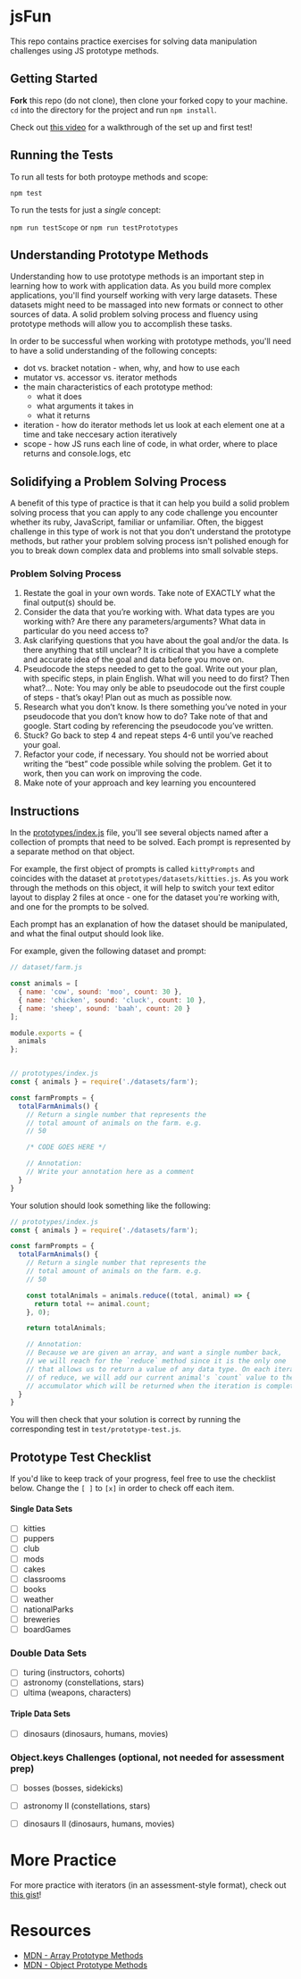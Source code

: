 # jsFun

This repo contains practice exercises for solving data manipulation challenges using JS prototype methods. 

## Getting Started

**Fork** this repo (do not clone), then clone your forked copy to your machine. `cd` into the directory for the project and run `npm install`.

Check out [this video](https://vimeo.com/691112332/2a9ef1221c) for a walkthrough of the set up and first test!

## Running the Tests

To run all tests for both protoype methods and scope:

`npm test`

To run the tests for just a *single* concept:

`npm run testScope` or  `npm run testPrototypes`

## Understanding Prototype Methods

Understanding how to use prototype methods is an important step in learning how to work with application data. As you build more complex applications, you'll find yourself working with very large datasets. These datasets might need to be massaged into new formats or connect to other sources of data. A solid problem solving process and fluency using prototype methods will allow you to accomplish these tasks.

In order to be successful when working with prototype methods, you'll need to have a solid understanding of the following concepts:

* dot vs. bracket notation - when, why, and how to use each
* mutator vs. accessor vs. iterator methods
* the main characteristics of each prototype method:
  * what it does
  * what arguments it takes in
  * what it returns
* iteration - how do iterator methods let us look at each element one at a time and take neccesary action iteratively
* scope - how JS runs each line of code, in what order, where to place returns and console.logs, etc

## Solidifying a Problem Solving Process

A benefit of this type of practice is that it can help you build a solid problem solving process that you can apply to any code challenge you encounter whether its ruby, JavaScript, familiar or unfamiliar.  Often, the biggest challenge in this type of work is not that you don't understand the prototype methods, but rather your problem solving process isn't polished enough for you to break down complex data and problems into small solvable steps.

### Problem Solving Process
1. Restate the goal in your own words. Take note of EXACTLY what the final output(s) should be.
1. Consider the data that you’re working with. What data types are you working with? Are there any parameters/arguments? What data in particular do you need access to?
1. Ask clarifying questions that you have about the goal and/or the data. Is there anything that still unclear? It is critical that you have a complete and accurate idea of the goal and data before you move on.
1. Pseudocode the steps needed to get to the goal. Write out your plan, with specific steps, in plain English. What will you need to do first? Then what?… Note: You may only be able to pseudocode out the first couple of steps - that’s okay! Plan out as much as possible now.
1. Research what you don’t know. Is there something you’ve noted in your pseudocode that you don’t know how to do? Take note of that and google.
Start coding by referencing the pseudocode you’ve written.
1. Stuck? Go back to step 4 and repeat steps 4-6 until you’ve reached your goal.
1. Refactor your code, if necessary. You should not be worried about writing the “best” code possible while solving the problem. Get it to work, then you can work on improving the code.
1. Make note of your approach and key learning you encountered

## Instructions

In the [prototypes/index.js](https://github.com/turingschool-examples/jsFUNk/prototypes/index.js) file, you'll see several objects named after a collection of prompts that need to be solved. Each prompt is represented by a separate method on that object. 

For example, the first object of prompts is called `kittyPrompts` and coincides with the dataset at `prototypes/datasets/kitties.js`. As you work through the methods on this object, it will help to switch your text editor layout to display 2 files at once - one for the dataset you're working with, and one for the prompts to be solved.

Each prompt has an explanation of how the dataset should be manipulated, and what the final output should look like. 

For example, given the following dataset and prompt:

```js
// dataset/farm.js

const animals = [
  { name: 'cow', sound: 'moo', count: 30 },
  { name: 'chicken', sound: 'cluck', count: 10 },
  { name: 'sheep', sound: 'baah', count: 20 }
];

module.exports = {
  animals
};


// prototypes/index.js
const { animals } = require('./datasets/farm');

const farmPrompts = {
  totalFarmAnimals() {
    // Return a single number that represents the
    // total amount of animals on the farm. e.g.
    // 50

    /* CODE GOES HERE */

    // Annotation:
    // Write your annotation here as a comment
  }
}


```


Your solution should look something like the following:

```js
// prototypes/index.js
const { animals } = require('./datasets/farm');

const farmPrompts = {
  totalFarmAnimals() {
    // Return a single number that represents the
    // total amount of animals on the farm. e.g.
    // 50

    const totalAnimals = animals.reduce((total, animal) => {
      return total += animal.count;
    }, 0);

    return totalAnimals;

    // Annotation:
    // Because we are given an array, and want a single number back,
    // we will reach for the `reduce` method since it is the only one
    // that allows us to return a value of any data type. On each iteration
    // of reduce, we will add our current animal's `count` value to the 
    // accumulator which will be returned when the iteration is complete.
  }
}
```
You will then check that your solution is correct by running the corresponding test in `test/prototype-test.js`.

## Prototype Test Checklist
If you'd like to keep track of your progress, feel free to use the checklist below. Change the `[ ]` to `[x]` in order to check off each item.

#### Single Data Sets
- [ ] kitties
- [ ] puppers
- [ ] club
- [ ] mods
- [ ] cakes
- [ ] classrooms
- [ ] books
- [ ] weather
- [ ] nationalParks
- [ ] breweries
- [ ] boardGames

### Double Data Sets
- [ ] turing (instructors, cohorts)
- [ ] astronomy (constellations, stars)
- [ ] ultima (weapons, characters)

#### Triple Data Sets
- [ ] dinosaurs (dinosaurs, humans, movies)

### Object.keys Challenges (optional, not needed for assessment prep)
- [ ] bosses (bosses, sidekicks)
- [ ] astronomy II (constellations, stars)
- [ ] dinosaurs II (dinosaurs, humans, movies)


# More Practice
For more practice with iterators (in an assessment-style format), check out [this gist](https://gist.github.com/kaylagordon/c1f62f2c43e27dee3c6176f4d54aa3b6)!

# Resources
* [MDN - Array Prototype Methods](https://developer.mozilla.org/en-US/docs/Web/JavaScript/Reference/Global_Objects/Array/prototype#Methods)
* [MDN - Object Prototype Methods](https://developer.mozilla.org/en-US/docs/Web/JavaScript/Reference/Global_Objects/Object#Methods_of_the_Object_constructor)
<!-- * [Bracket and Dot Notation](<link needs added once SE version created>) -->


<!-- ## Pulling Down Repo Changes

You have now cloned your forked version of JSFun to your machine. As instructors make changes to the repo (adding exercises, fixing tests, changing problems, etc.) you'll need to pull down those changes. In order to do so, we must link your copy of JSFun on your machine to the Turing github version by adding a new remote repository.

In your terminal, from within the root of your JSFun project directory, run:

`git remote add turing https://github.com/turingschool-examples/jsFun.git`

If this command was successful, you should be able to run `git remote -v` and see something like the following:

```
origin  https://github.com/yourGithubUsername/jsFun.git (fetch)
origin  https://github.com/yourGithubUsername/jsFun.git (push)
turing  https://github.com/turingschool-examples/jsFun.git (fetch)
turing  https://github.com/turingschool-examples/jsFun.git (push)
```

Now, whenever instructors tell you to pull down changes, there are two steps:

1. Make sure you commit and push any changes you have currently made
2. Run `git pull turing main`

Check out [this video](https://vimeo.com/turing/review/388550182/34823726eb) if you need help pulling down new changes! -->

